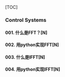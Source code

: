 [TOC]

### Control Systems

#### 001. 什么是FFT？[N]

#### 002. 用python实现FFT[N]

#### 003. 什么是IFFT[N]

#### 004. 用python实现IFFT[N]

